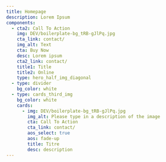 ```yaml
---
title: Homepage
description: Lorem Ipsum
components:
  - cta2: Call To Action
    img: DEV/boilerplate-bg_tRB-gJlPq.jpg
    cta_link: contact/
    img_alt: Text
    cta: Buy Now
    desc: Lorem ipsum
    cta2_link: contact/
    title1: Title
    title2: Online
    type: hero_half_img_diagonal
  - type: divider
    bg_color: white
  - type: cards_third_img
    bg_color: white
    cards:
      - img: DEV/boilerplate-bg_tRB-gJlPq.jpg
        img_alt: Please type in a description of the image
        cta: Call To Action
        cta_link: contact/
        aos_select: true
        aos: fade-up
        title: Titre
        desc: description
---
```

